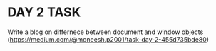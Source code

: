 # DAY 2 TASK
Write a blog on differnece between document and window objects
(https://medium.com/@moneesh.p2001/task-day-2-455d735bde80)
